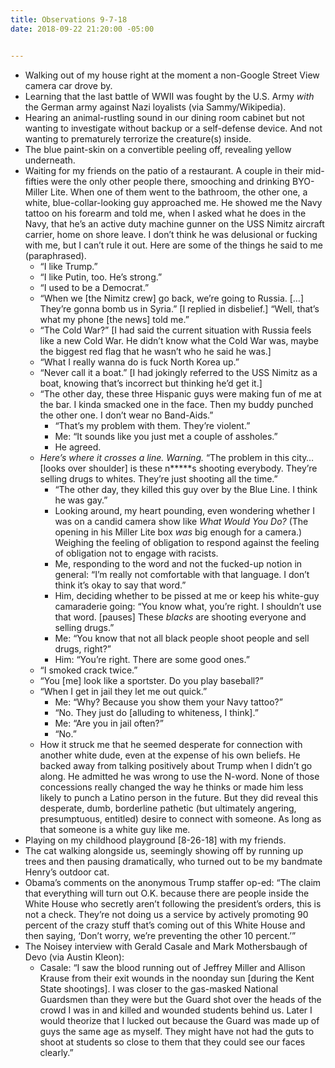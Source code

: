 ```yaml
---
title: Observations 9-7-18
date: 2018-09-22 21:20:00 -05:00


---
```


- Walking out of my house right at the moment a non-Google Street View camera car drove by.
- Learning that the last battle of WWII was fought by the U.S. Army *with* the German army against Nazi loyalists (via Sammy/Wikipedia).
- Hearing an animal-rustling sound in our dining room cabinet but not wanting to investigate without backup or a self-defense device. And not wanting to prematurely terrorize the creature(s) inside.
- The blue paint-skin on a convertible peeling off, revealing yellow underneath.
- Waiting for my friends on the patio of a restaurant. A couple in their mid-fifties were the only other people there, smooching and drinking BYO-Miller Lite. When one of them went to the bathroom, the other one, a white, blue-collar-looking guy approached me. He showed me the Navy tattoo on his forearm and told me, when I asked what he does in the Navy, that he’s an active duty machine gunner on the USS Nimitz aircraft carrier, home on shore leave. I don’t think he was delusional or fucking with me, but I can’t rule it out. Here are some of the things he said to me (paraphrased).
	- “I like Trump.”
	- “I like Putin, too. He’s strong.”
	- “I used to be a Democrat.”
	- “When we [the Nimitz crew] go back, we’re going to Russia. […] They’re gonna bomb us in Syria.” [I replied in disbelief.] “Well, that’s what my phone [the news] told me.”
	- “The Cold War?” [I had said the current situation with Russia feels like a new Cold War. He didn’t know what the Cold War was, maybe the biggest red flag that he wasn’t who he said he was.]
	- “What I really wanna do is fuck North Korea up.”
	- “Never call it a boat.” [I had jokingly referred to the USS Nimitz as a boat, knowing that’s incorrect but thinking he’d get it.]
	- “The other day, these three Hispanic guys were making fun of me at the bar. I kinda smacked one in the face. Then my buddy punched the other one. I don’t wear no Band-Aids.”
		- “That’s my problem with them. They’re violent.”
		- Me: “It sounds like you just met a couple of assholes.”
		- He agreed.
	- *Here’s where it crosses a line. Warning.* “The problem in this city… [looks over shoulder] is these n\*\*\*\*\*s shooting everybody. They’re selling drugs to whites. They’re just shooting all the time.”
		- “The other day, they killed this guy over by the Blue Line. I think he was gay.”
		- Looking around, my heart pounding, even wondering whether I was on a candid camera show like *What Would You Do?* (The opening in his Miller Lite box *was* big enough for a camera.) Weighing the feeling of obligation to respond against the feeling of obligation not to engage with racists.
		- Me, responding to the word and not the fucked-up notion in general: “I’m really not comfortable with that language. I don’t think it’s okay to say that word.”
		- Him, deciding whether to be pissed at me or keep his white-guy camaraderie going: “You know what, you’re right. I shouldn’t use that word. [pauses] These *blacks* are shooting everyone and selling drugs.”
		- Me: “You know that not all black people shoot people and sell drugs, right?”
		- Him: “You’re right. There are some good ones.”
	- “I smoked crack twice.”
	- “You [me] look like a sportster. Do you play baseball?”
	- “When I get in jail they let me out quick.”
		- Me: “Why? Because you show them your Navy tattoo?”
		- “No. They just do [alluding to whiteness, I think].”
		- Me: “Are you in jail often?”
		- “No.”
	- How it struck me that he seemed desperate for connection with another white dude, even at the expense of his own beliefs. He backed away from talking positively about Trump when I didn’t go along. He admitted he was wrong to use the N-word. None of those concessions really changed the way he thinks or made him less likely to punch a Latino person in the future. But they did reveal this desperate, dumb, borderline pathetic (but ultimately angering, presumptuous, entitled) desire to connect with someone. As long as that someone is a white guy like me.
- Playing on my childhood playground [8-26-18] with my friends.
- The cat walking alongside us, seemingly showing off by running up trees and then pausing dramatically, who turned out to be my bandmate Henry’s outdoor cat.
- Obama’s comments on the anonymous Trump staffer op-ed: “The claim that everything will turn out O.K. because there are people inside the White House who secretly aren’t following the president’s orders, this is not a check. They’re not doing us a service by actively promoting 90 percent of the crazy stuff that’s coming out of this White House and then saying, ‘Don’t worry, we’re preventing the other 10 percent.’”
- The Noisey interview with Gerald Casale and Mark Mothersbaugh of Devo (via Austin Kleon):
	- Casale: “I saw the blood running out of Jeffrey Miller and Allison Krause from their exit wounds in the noonday sun [during the Kent State shootings]. I was closer to the gas-masked National Guardsmen than they were but the Guard shot over the heads of the crowd I was in and killed and wounded students behind us. Later I would theorize that I lucked out because the Guard was made up of guys the same age as myself. They might have not had the guts to shoot at students so close to them that they could see our faces clearly.”